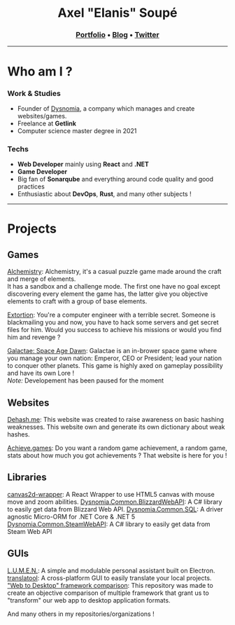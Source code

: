 <h1 align="center">Axel "Elanis" Soupé</h1>

<h3 align="center"><a href="https://elanis.eu">Portfolio</a> • <a href="https://blog.dysnomia.studio">Blog</a> • <a href="https://twitter.com/ElanisGaming">Twitter</a></h3>

<hr />

# Who am I ?

### Work & Studies

- Founder of [Dysnomia](https://dysnomia.studio), a company which manages and create websites/games.
- Freelance at **Getlink**
- Computer science master degree in 2021

### Techs

- **Web Developer** mainly using **React** and **.NET**
- **Game Developer**
- Big fan of **Sonarqube** and everything around code quality and good practices
- Enthusiastic about **DevOps**, **Rust**, and many other subjects !

<hr />

# Projects

## Games

[Alchemistry](https://store.steampowered.com/app/1730540/Alchemistry/): Alchemistry, it's a casual puzzle game made around the craft and merge of elements.  
It has a sandbox and a challenge mode. The first one have no goal except discovering every element the game has, the latter give you objective elements to craft with a group of base elements.

[Extortion](https://store.steampowered.com/app/1299430/Extortion/): You're a computer engineer with a terrible secret. Someone is blackmailing you and now, you have to hack some servers and get secret files for him. Would you success to achieve his missions or would you find him and revenge ?

[Galactae: Space Age Dawn](https://galactae.eu): Galactae is an in-brower space game where you manage your own nation: Emperor, CEO or President; lead your nation to conquer other planets. This game is highly axed on gameplay possibility and have its own Lore !  
*Note:* Developement has been paused for the moment

## Websites

[Dehash.me](https://dehash.me): This website was created to raise awareness on basic hashing weaknesses. This website own and generate its own dictionary about weak hashes.

[Achieve.games](https://achieve.games): Do you want a random game achievement, a random game, stats about how much you got achievements ? That website is here for you !

## Libraries

[canvas2d-wrapper](https://github.com/Dysnomia-Studio/canvas2d-wrapper): A React Wrapper to use HTML5 canvas with mouse move and zoom abilities.
[Dysnomia.Common.BlizzardWebAPI](https://github.com/Dysnomia-Studio/Dysnomia.Common.BlizzardWebAPI): A C# library to easily get data from Blizzard Web API.
[Dysnomia.Common.SQL](https://github.com/Dysnomia-Studio/Dysnomia.Common.SQL): A driver agnostic Micro-ORM for .NET Core & .NET 5  
[Dysnomia.Common.SteamWebAPI](https://github.com/Dysnomia-Studio/Dysnomia.Common.SteamWebAPI): A C# library to easily get data from Steam Web API  

## GUIs

[L.U.M.E.N.](https://github.com/L-U-M-E-N/lumen-desktop): A simple and modulable personal assistant built on Electron.  
[translatool](https://github.com/Dysnomia-Studio/translatool): A cross-platform GUI to easily translate your local projects.  
["Web to Desktop" framework comparison](https://github.com/Elanis/web-to-desktop-framework-comparison): This repository was made to create an objective comparison of multiple framework that grant us to "transform" our web app to desktop application formats.  

And many others in my repositories/organizations !

